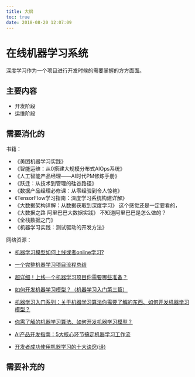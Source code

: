 ```yaml
---
title: 大纲
toc: true
date: 2018-08-20 12:07:09
---
```

# 在线机器学习系统

深度学习作为一个项目进行开发时候的需要掌握的方方面面。

## 主要内容

- 开发阶段
- 运维阶段

## 需要消化的

书籍：

- 《美团机器学习实践》
- 《智能运维：从0搭建大规模分布式AIOps系统》
- 《人工智能产品经理——AI时代PM修炼手册》
- 《跃迁：从技术到管理的硅谷路径》
- 《数据产品经理必修课：从零经验到令人惊艳》
- 《TensorFlow学习指南：深度学习系统构建详解》
- 《大数据架构详解：从数据获取到深度学习》 这个感觉还是一定要看的，
- 《大数据之路 阿里巴巴大数据实践》 不知道阿里巴巴是怎么做的？
- 《全栈数据之门》
- 《机器学习实践：测试驱动的开发方法》


网络资源：

- [机器学习模型如何上线或者online学习?](https://www.zhihu.com/question/37426733)
- [一个完整机器学习项目流程总结](https://blog.csdn.net/huangfei711/article/details/79850989)
- [超详细！上线一个机器学习项目你需要哪些准备？](https://juejin.im/post/5ae14a296fb9a07aaa10f34e)
- [如何开发机器学习模型？（机器学习入门第三篇）](https://www.jianshu.com/p/320f5de2316b)
- [机器学习入门系列：关于机器学习算法你需要了解的东西、如何开发机器学习模型？](https://zhuanlan.zhihu.com/p/28716643)
- [你需了解的机器学习算法、如何开发机器学习模型？](http://ai.51cto.com/art/201708/549036.htm)
- [AI产品开发指南：5大核心环节搞定机器学习工作流](http://www.sohu.com/a/206547303_610300)

- [开发者成功使用机器学习的十大诀窍(译)](http://www.csuldw.com/2015/07/13/2015-07-13-10%20keys%20to%20successful%20machine%20learning%20for%20developers/)


## 需要补充的
